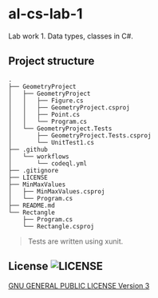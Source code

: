 # al-cs-lab-1
Lab work 1. Data types, classes in C#.

## Project structure
```
.
├── GeometryProject
│   ├── GeometryProject
│   │   ├── Figure.cs
│   │   ├── GeometryProject.csproj
│   │   ├── Point.cs
│   │   └── Program.cs
│   └── GeometryProject.Tests
│       ├── GeometryProject.Tests.csproj
│       └── UnitTest1.cs
├── .github
│   └── workflows
│       └── codeql.yml
├── .gitignore
├── LICENSE
├── MinMaxValues
│   ├── MinMaxValues.csproj
│   └── Program.cs
├── README.md
└── Rectangle
    ├── Program.cs
    └── Rectangle.csproj
```

> Tests are written using xunit.

## License ![LICENSE](https://img.shields.io/badge/GNU%20GPL-v3-red)

[GNU GENERAL PUBLIC LICENSE Version 3](./LICENSE)
